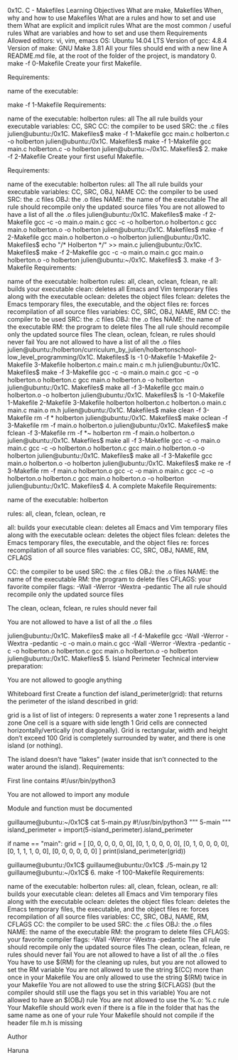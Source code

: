 0x1C. C - Makefiles Learning Objectives What are make, Makefiles When, why and how to use Makefiles What are a rules and how to set and use them What are explicit and implicit rules What are the most common / useful rules What are variables and how to set and use them Requirements Allowed editors: vi, vim, emacs OS: Ubuntu 14.04 LTS Version of gcc: 4.8.4 Version of make: GNU Make 3.81 All your files should end with a new line A README.md file, at the root of the folder of the project, is mandatory 0. make -f 0-Makefile Create your first Makefile.



Requirements:



name of the executable:



make -f 1-Makefile Requirements:

name of the executable: holberton rules: all The all rule builds your executable variables: CC, SRC CC: the compiler to be used SRC: the .c files julien@ubuntu:/0x1C. Makefiles$ make -f 1-Makefile gcc main.c holberton.c -o holberton julien@ubuntu:/0x1C. Makefiles$ make -f 1-Makefile gcc main.c holberton.c -o holberton julien@ubuntu:~/0x1C. Makefiles$ 2. make -f 2-Makefile Create your first useful Makefile.



Requirements:



name of the executable: holberton rules: all The all rule builds your executable variables: CC, SRC, OBJ, NAME CC: the compiler to be used SRC: the .c files OBJ: the .o files NAME: the name of the executable The all rule should recompile only the updated source files You are not allowed to have a list of all the .o files julien@ubuntu:/0x1C. Makefiles$ make -f 2-Makefile gcc -c -o main.o main.c gcc -c -o holberton.o holberton.c gcc main.o holberton.o -o holberton julien@ubuntu:/0x1C. Makefiles$ make -f 2-Makefile gcc main.o holberton.o -o holberton julien@ubuntu:/0x1C. Makefiles$ echo "/* Holberton */" >> main.c julien@ubuntu:/0x1C. Makefiles$ make -f 2-Makefile gcc -c -o main.o main.c gcc main.o holberton.o -o holberton julien@ubuntu:~/0x1C. Makefiles$ 3. make -f 3-Makefile Requirements:



name of the executable: holberton rules: all, clean, oclean, fclean, re all: builds your executable clean: deletes all Emacs and Vim temporary files along with the executable oclean: deletes the object files fclean: deletes the Emacs temporary files, the executable, and the object files re: forces recompilation of all source files variables: CC, SRC, OBJ, NAME, RM CC: the compiler to be used SRC: the .c files OBJ: the .o files NAME: the name of the executable RM: the program to delete files The all rule should recompile only the updated source files The clean, oclean, fclean, re rules should never fail You are not allowed to have a list of all the .o files julien@ubuntu:/holberton/curriculum_by_julien/holbertonschool-low_level_programming/0x1C. Makefiles$ ls -1 0-Makefile 1-Makefile 2-Makefile 3-Makefile holberton.c main.c main.c m.h julien@ubuntu:/0x1C. Makefiles$ make -f 3-Makefile gcc -c -o main.o main.c gcc -c -o holberton.o holberton.c gcc main.o holberton.o -o holberton julien@ubuntu:/0x1C. Makefiles$ make all -f 3-Makefile gcc main.o holberton.o -o holberton julien@ubuntu:/0x1C. Makefiles$ ls -1 0-Makefile 1-Makefile 2-Makefile 3-Makefile holberton holberton.c holberton.o main.c main.c main.o m.h julien@ubuntu:/0x1C. Makefiles$ make clean -f 3-Makefile rm -f * holberton julien@ubuntu:/0x1C. Makefiles$ make oclean -f 3-Makefile rm -f main.o holberton.o julien@ubuntu:/0x1C. Makefiles$ make fclean -f 3-Makefile rm -f *~ holberton rm -f main.o holberton.o julien@ubuntu:/0x1C. Makefiles$ make all -f 3-Makefile gcc -c -o main.o main.c gcc -c -o holberton.o holberton.c gcc main.o holberton.o -o holberton julien@ubuntu:/0x1C. Makefiles$ make all -f 3-Makefile gcc main.o holberton.o -o holberton julien@ubuntu:/0x1C. Makefiles$ make re -f 3-Makefile rm -f main.o holberton.o gcc -c -o main.o main.c gcc -c -o holberton.o holberton.c gcc main.o holberton.o -o holberton julien@ubuntu:/0x1C. Makefiles$ 4. A complete Makefile Requirements:



name of the executable: holberton



rules: all, clean, fclean, oclean, re



all: builds your executable clean: deletes all Emacs and Vim temporary files along with the executable oclean: deletes the object files fclean: deletes the Emacs temporary files, the executable, and the object files re: forces recompilation of all source files variables: CC, SRC, OBJ, NAME, RM, CFLAGS



CC: the compiler to be used SRC: the .c files OBJ: the .o files NAME: the name of the executable RM: the program to delete files CFLAGS: your favorite compiler flags: -Wall -Werror -Wextra -pedantic The all rule should recompile only the updated source files



The clean, oclean, fclean, re rules should never fail



You are not allowed to have a list of all the .o files



julien@ubuntu:/0x1C. Makefiles$ make all -f 4-Makefile gcc -Wall -Werror -Wextra -pedantic -c -o main.o main.c gcc -Wall -Werror -Wextra -pedantic -c -o holberton.o holberton.c gcc main.o holberton.o -o holberton julien@ubuntu:/0x1C. Makefiles$ 5. Island Perimeter Technical interview preparation:



You are not allowed to google anything



Whiteboard first Create a function def island_perimeter(grid): that returns the perimeter of the island described in grid:



grid is a list of list of integers: 0 represents a water zone 1 represents a land zone One cell is a square with side length 1 Grid cells are connected horizontally/vertically (not diagonally). Grid is rectangular, width and height don’t exceed 100 Grid is completely surrounded by water, and there is one island (or nothing).



The island doesn’t have “lakes” (water inside that isn’t connected to the water around the island). Requirements:



First line contains #!/usr/bin/python3



You are not allowed to import any module



Module and function must be documented



guillaume@ubuntu:~/0x1C$ cat 5-main.py #!/usr/bin/python3 """ 5-main """ island_perimeter = import(5-island_perimeter).island_perimeter



if name == "main": grid = [ [0, 0, 0, 0, 0, 0], [0, 1, 0, 0, 0, 0], [0, 1, 0, 0, 0, 0], [0, 1, 1, 1, 0, 0], [0, 0, 0, 0, 0, 0] ] print(island_perimeter(grid))



guillaume@ubuntu:/0x1C$ guillaume@ubuntu:/0x1C$ ./5-main.py 12 guillaume@ubuntu:~/0x1C$ 6. make -f 100-Makefile Requirements:



name of the executable: holberton rules: all, clean, fclean, oclean, re all: builds your executable clean: deletes all Emacs and Vim temporary files along with the executable oclean: deletes the object files fclean: deletes the Emacs temporary files, the executable, and the object files re: forces recompilation of all source files variables: CC, SRC, OBJ, NAME, RM, CFLAGS CC: the compiler to be used SRC: the .c files OBJ: the .o files NAME: the name of the executable RM: the program to delete files CFLAGS: your favorite compiler flags: -Wall -Werror -Wextra -pedantic The all rule should recompile only the updated source files The clean, oclean, fclean, re rules should never fail You are not allowed to have a list of all the .o files You have to use $(RM) for the cleaning up rules, but you are not allowed to set the RM variable You are not allowed to use the string $(CC) more than once in your Makefile You are only allowed to use the string $(RM) twice in your Makefile You are not allowed to use the string $(CFLAGS) (but the compiler should still use the flags you set in this variable) You are not allowed to have an $(OBJ) rule You are not allowed to use the %.o: %.c rule Your Makefile should work even if there is a file in the folder that has the same name as one of your rule Your Makefile should not compile if the header file m.h is missing



Author



Haruna
